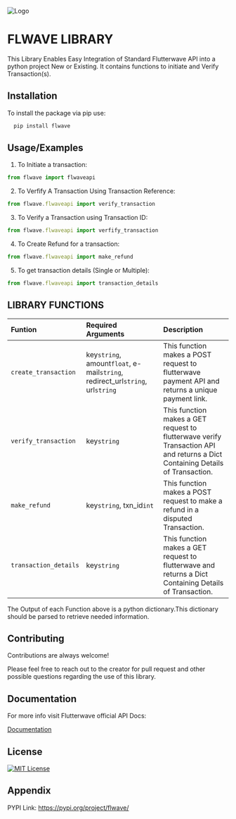 
![Logo](https://i.postimg.cc/9Q0y8PtC/White-and-Black-Minimalist-Elegant-Boutique-Logo-cropped.png)


# FLWAVE LIBRARY

This Library Enables Easy Integration of Standard Flutterwave API into a python project New or Existing. It contains functions to initiate and Verify Transaction(s).

## Installation

To install the package via pip use:

```bash
  pip install flwave
```
    
## Usage/Examples
1. To Initiate a transaction:

```javascript
from flwave import flwaveapi
```

2. To Verfify A Transaction Using Transaction Reference:

```javascript
from flwave.flwaveapi import verify_transaction
```

3. To Verify a Transaction using Transaction ID:

```javascript
from flwave.flwaveapi import verfify_transaction
```

4. To Create Refund for a transaction:

```javascript
from flwave.flwaveapi import make_refund
```

5. To get transaction details (Single or Multiple):

```javascript
from flwave.flwaveapi import transaction_details
```





## LIBRARY FUNCTIONS

| Funtion |Required Arguments     | Description                |
| :-------- | :------- | :------------------------- |
| `create_transaction` | key`string`, amount`float`, e-mail`string`, redirect_url`string`, url`string`|This function makes a POST request to flutterwave payment API and returns a unique payment link.
| `verify_transaction`|  key`string` |This function makes a GET request to flutterwave verify Transaction API and returns a Dict Containing Details of Transaction. |
| `make_refund` | key`string`, txn_id`int` |  This function makes a POST request to make a refund in a disputed Transaction.|
| `transaction_details` |key`string` | This function makes a GET request to flutterwave and returns a Dict Containing Details of Transaction. |


The Output of each Function above is a python dictionary.This dictionary should be parsed to retrieve needed information.
## Contributing

Contributions are always welcome!

Please feel free to reach out to the creator for pull request and other possible questions regarding the use of this library.


## Documentation
For more info visit Flutterwave official API Docs: 

[Documentation](https://developer.flutterwave.com)


## License

[![MIT License](https://img.shields.io/badge/License-MIT-green.svg)](https://choosealicense.com/licenses/mit/)


## Appendix

PYPI Link: https://pypi.org/project/flwave/



